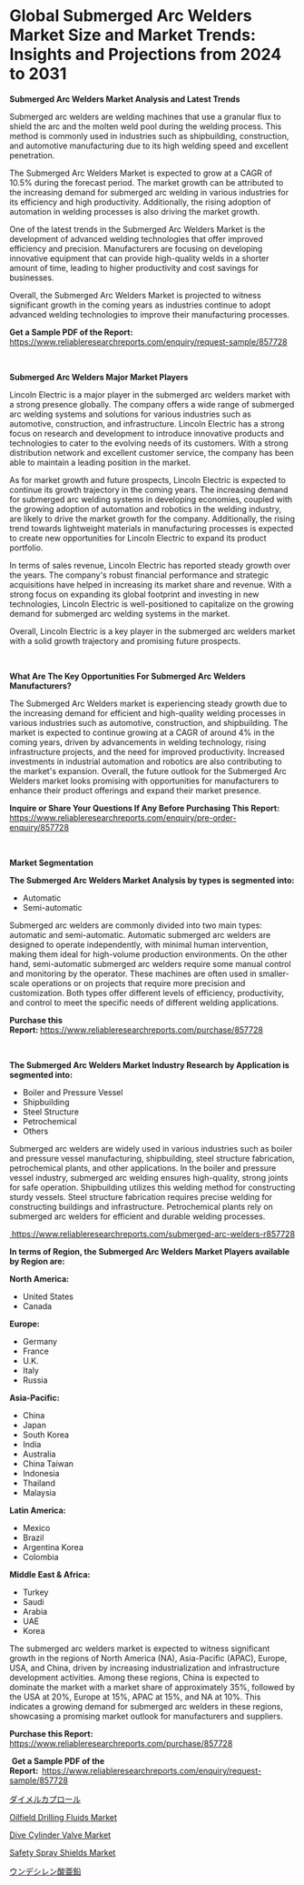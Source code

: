 <p><h1>Global Submerged Arc Welders Market Size and Market Trends: Insights and Projections from 2024 to 2031</h1></p><p><strong>Submerged Arc Welders Market Analysis and Latest Trends</strong></p>
<p><p>Submerged arc welders are welding machines that use a granular flux to shield the arc and the molten weld pool during the welding process. This method is commonly used in industries such as shipbuilding, construction, and automotive manufacturing due to its high welding speed and excellent penetration.</p><p>The Submerged Arc Welders Market is expected to grow at a CAGR of 10.5% during the forecast period. The market growth can be attributed to the increasing demand for submerged arc welding in various industries for its efficiency and high productivity. Additionally, the rising adoption of automation in welding processes is also driving the market growth.</p><p>One of the latest trends in the Submerged Arc Welders Market is the development of advanced welding technologies that offer improved efficiency and precision. Manufacturers are focusing on developing innovative equipment that can provide high-quality welds in a shorter amount of time, leading to higher productivity and cost savings for businesses.</p><p>Overall, the Submerged Arc Welders Market is projected to witness significant growth in the coming years as industries continue to adopt advanced welding technologies to improve their manufacturing processes.</p></p>
<p><strong>Get a Sample PDF of the Report:&nbsp;</strong> <a href="https://www.reliableresearchreports.com/enquiry/request-sample/857728">https://www.reliableresearchreports.com/enquiry/request-sample/857728</a></p>
<p>&nbsp;</p>
<p><strong>Submerged Arc Welders Major Market Players</strong></p>
<p><p>Lincoln Electric is a major player in the submerged arc welders market with a strong presence globally. The company offers a wide range of submerged arc welding systems and solutions for various industries such as automotive, construction, and infrastructure. Lincoln Electric has a strong focus on research and development to introduce innovative products and technologies to cater to the evolving needs of its customers. With a strong distribution network and excellent customer service, the company has been able to maintain a leading position in the market.</p><p>As for market growth and future prospects, Lincoln Electric is expected to continue its growth trajectory in the coming years. The increasing demand for submerged arc welding systems in developing economies, coupled with the growing adoption of automation and robotics in the welding industry, are likely to drive the market growth for the company. Additionally, the rising trend towards lightweight materials in manufacturing processes is expected to create new opportunities for Lincoln Electric to expand its product portfolio.</p><p>In terms of sales revenue, Lincoln Electric has reported steady growth over the years. The company's robust financial performance and strategic acquisitions have helped in increasing its market share and revenue. With a strong focus on expanding its global footprint and investing in new technologies, Lincoln Electric is well-positioned to capitalize on the growing demand for submerged arc welding systems in the market.</p><p>Overall, Lincoln Electric is a key player in the submerged arc welders market with a solid growth trajectory and promising future prospects.</p></p>
<p>&nbsp;</p>
<p><strong>What Are The Key Opportunities For Submerged Arc Welders Manufacturers?</strong></p>
<p><p>The Submerged Arc Welders market is experiencing steady growth due to the increasing demand for efficient and high-quality welding processes in various industries such as automotive, construction, and shipbuilding. The market is expected to continue growing at a CAGR of around 4% in the coming years, driven by advancements in welding technology, rising infrastructure projects, and the need for improved productivity. Increased investments in industrial automation and robotics are also contributing to the market's expansion. Overall, the future outlook for the Submerged Arc Welders market looks promising with opportunities for manufacturers to enhance their product offerings and expand their market presence.</p></p>
<p><strong>Inquire or Share Your Questions If Any Before Purchasing This Report:</strong> <a href="https://www.reliableresearchreports.com/enquiry/pre-order-enquiry/857728">https://www.reliableresearchreports.com/enquiry/pre-order-enquiry/857728</a></p>
<p>&nbsp;</p>
<p><strong>Market Segmentation</strong></p>
<p><strong>The Submerged Arc Welders Market Analysis by types is segmented into:</strong></p>
<p><ul><li>Automatic</li><li>Semi-automatic</li></ul></p>
<p><p>Submerged arc welders are commonly divided into two main types: automatic and semi-automatic. Automatic submerged arc welders are designed to operate independently, with minimal human intervention, making them ideal for high-volume production environments. On the other hand, semi-automatic submerged arc welders require some manual control and monitoring by the operator. These machines are often used in smaller-scale operations or on projects that require more precision and customization. Both types offer different levels of efficiency, productivity, and control to meet the specific needs of different welding applications.</p></p>
<p><strong>Purchase this Report:&nbsp;</strong><a href="https://www.reliableresearchreports.com/purchase/857728">https://www.reliableresearchreports.com/purchase/857728</a></p>
<p>&nbsp;</p>
<p><strong>The Submerged Arc Welders Market Industry Research by Application is segmented into:</strong></p>
<p><ul><li>Boiler and Pressure Vessel</li><li>Shipbuilding</li><li>Steel Structure</li><li>Petrochemical</li><li>Others</li></ul></p>
<p><p>Submerged arc welders are widely used in various industries such as boiler and pressure vessel manufacturing, shipbuilding, steel structure fabrication, petrochemical plants, and other applications. In the boiler and pressure vessel industry, submerged arc welding ensures high-quality, strong joints for safe operation. Shipbuilding utilizes this welding method for constructing sturdy vessels. Steel structure fabrication requires precise welding for constructing buildings and infrastructure. Petrochemical plants rely on submerged arc welders for efficient and durable welding processes.</p></p>
<p><a href="https://www.reliableresearchreports.com/submerged-arc-welders-r857728">&nbsp;https://www.reliableresearchreports.com/submerged-arc-welders-r857728</a></p>
<p><strong>In terms of Region, the Submerged Arc Welders Market Players available by Region are:</strong></p>
<p>
    <p> <strong> North America: </strong>
        <ul>
            <li>United States</li>
            <li>Canada</li>
        </ul>
        </p> 
    <p> <strong> Europe: </strong>
        <ul>
            <li>Germany</li>
            <li>France</li>
            <li>U.K.</li>
            <li>Italy</li>
            <li>Russia</li>
        </ul>
        </p> 
    <p> <strong> Asia-Pacific: </strong>
        <ul>
            <li>China</li>
            <li>Japan</li>
            <li>South Korea</li>
            <li>India</li>
            <li>Australia</li>
            <li>China Taiwan</li>
            <li>Indonesia</li>
            <li>Thailand</li>
            <li>Malaysia</li>
        </ul>
        </p> 
    <p> <strong> Latin America: </strong>
        <ul>
            <li>Mexico</li>
            <li>Brazil</li>
            <li>Argentina Korea</li>
            <li>Colombia</li>
        </ul>
        </p> 
    <p> <strong> Middle East & Africa: </strong>
        <ul>
            <li>Turkey</li>
            <li>Saudi</li>
            <li>Arabia</li>
            <li>UAE</li>
            <li>Korea</li>
        </ul>
    </p>
    </p>
<p><p>The submerged arc welders market is expected to witness significant growth in the regions of North America (NA), Asia-Pacific (APAC), Europe, USA, and China, driven by increasing industrialization and infrastructure development activities. Among these regions, China is expected to dominate the market with a market share of approximately 35%, followed by the USA at 20%, Europe at 15%, APAC at 15%, and NA at 10%. This indicates a growing demand for submerged arc welders in these regions, showcasing a promising market outlook for manufacturers and suppliers.</p></p>
<p><strong>Purchase this Report: </strong><a href="https://www.reliableresearchreports.com/purchase/857728">https://www.reliableresearchreports.com/purchase/857728</a></p>
<p>&nbsp;<strong>Get a Sample PDF of the Report:&nbsp;&nbsp;</strong><a href="https://www.reliableresearchreports.com/enquiry/request-sample/857728">https://www.reliableresearchreports.com/enquiry/request-sample/857728</a></p>
<p><strong></strong></p>
<p><p><a href="https://github.com/gfggqjbfys368009/Market-Research-Report-List-1/blob/main/906260329400.md">ダイメルカプロール</a></p><p><a href="https://issuu.com/reportprime-2/docs/oilfield-drilling-fluids-market-size-2030.pptx">Oilfield Drilling Fluids Market</a></p><p><a href="https://github.com/brentleyjimmiealvaradoz4l1rea/Market-Research-Report-List-2/blob/main/dive-cylinder-valve-market.md">Dive Cylinder Valve Market</a></p><p><a href="https://github.com/eeaveuhhh/Market-Research-Report-List-2/blob/main/safety-spray-shields-market.md">Safety Spray Shields Market</a></p><p><a href="https://github.com/vlcostes/Market-Research-Report-List-1/blob/main/182867529401.md">ウンデシレン酸亜鉛</a></p></p>